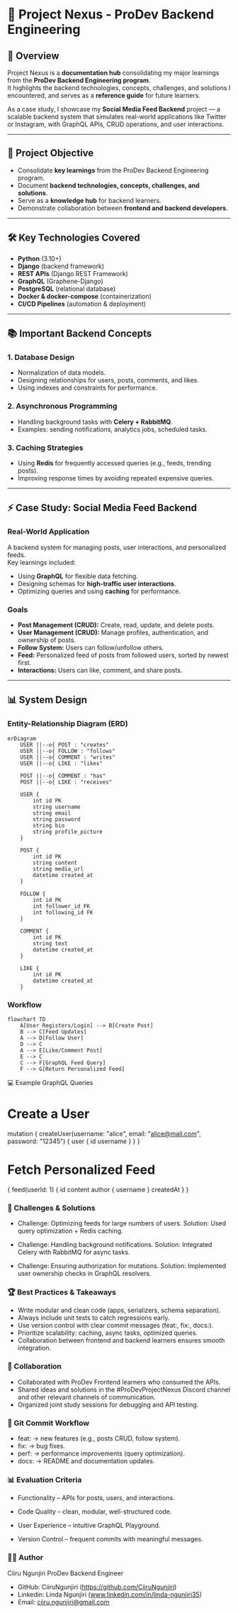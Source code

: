 # 📖 Project Nexus - ProDev Backend Engineering

## 📌 Overview
Project Nexus is a **documentation hub** consolidating my major learnings from the **ProDev Backend Engineering program**.  
It highlights the backend technologies, concepts, challenges, and solutions I encountered, and serves as a **reference guide** for future learners.  

As a case study, I showcase my **Social Media Feed Backend** project — a scalable backend system that simulates real-world applications like Twitter or Instagram, with GraphQL APIs, CRUD operations, and user interactions.

---

## 🎯 Project Objective
- Consolidate **key learnings** from the ProDev Backend Engineering program.  
- Document **backend technologies, concepts, challenges, and solutions**.  
- Serve as a **knowledge hub** for backend learners.  
- Demonstrate collaboration between **frontend and backend developers**.  

---

## 🛠️ Key Technologies Covered
- **Python** (3.10+)  
- **Django** (backend framework)  
- **REST APIs** (Django REST Framework)  
- **GraphQL** (Graphene-Django)  
- **PostgreSQL** (relational database)  
- **Docker & docker-compose** (containerization)  
- **CI/CD Pipelines** (automation & deployment)  

---

## 📚 Important Backend Concepts
### 1. Database Design
- Normalization of data models.  
- Designing relationships for users, posts, comments, and likes.  
- Using indexes and constraints for performance.  

### 2. Asynchronous Programming
- Handling background tasks with **Celery + RabbitMQ**.  
- Examples: sending notifications, analytics jobs, scheduled tasks.  

### 3. Caching Strategies
- Using **Redis** for frequently accessed queries (e.g., feeds, trending posts).  
- Improving response times by avoiding repeated expensive queries.  

---

## ⚡ Case Study: Social Media Feed Backend
### Real-World Application
A backend system for managing posts, user interactions, and personalized feeds.  
Key learnings included:  
- Using **GraphQL** for flexible data fetching.  
- Designing schemas for **high-traffic user interactions**.  
- Optimizing queries and using **caching** for performance.  

### Goals
- **Post Management (CRUD):** Create, read, update, and delete posts.  
- **User Management (CRUD):** Manage profiles, authentication, and ownership of posts.  
- **Follow System:** Users can follow/unfollow others.  
- **Feed:** Personalized feed of posts from followed users, sorted by newest first.  
- **Interactions:** Users can like, comment, and share posts.  

---

## 📊 System Design

### Entity-Relationship Diagram (ERD)
```mermaid
erDiagram
    USER ||--o{ POST : "creates"
    USER ||--o{ FOLLOW : "follows"
    USER ||--o{ COMMENT : "writes"
    USER ||--o{ LIKE : "likes"

    POST ||--o{ COMMENT : "has"
    POST ||--o{ LIKE : "receives"

    USER {
        int id PK
        string username
        string email
        string password
        string bio
        string profile_picture
    }

    POST {
        int id PK
        string content
        string media_url
        datetime created_at
    }

    FOLLOW {
        int id PK
        int follower_id FK
        int following_id FK
    }

    COMMENT {
        int id PK
        string text
        datetime created_at
    }

    LIKE {
        int id PK
        datetime created_at
    }
```

### Workflow
```mermaid
flowchart TD
    A[User Registers/Login] --> B[Create Post]
    B --> C[Feed Updates]
    A --> D[Follow User]
    D --> C
    A --> E[Like/Comment Post]
    E --> C
    C --> F[GraphQL Feed Query]
    F --> G[Return Personalized Feed]
```

💻 Example GraphQL Queries
# Create a User
mutation {
  createUser(username: "alice", email: "alice@mail.com", password: "12345") {
    user {
      id
      username
    }
  }
}
# Fetch Personalized Feed
{
  feed(userId: 1) {
    id
    content
    author {
      username
    }
    createdAt
  }
}

### 🔑 Challenges & Solutions
* Challenge: Optimizing feeds for large numbers of users.
Solution: Used query optimization + Redis caching.

* Challenge: Handling background notifications.
Solution: Integrated Celery with RabbitMQ for async tasks.

* Challenge: Ensuring authorization for mutations.
Solution: Implemented user ownership checks in GraphQL resolvers.

### 🏆 Best Practices & Takeaways

- Write modular and clean code (apps, serializers, schema separation).
- Always include unit tests to catch regressions early.
- Use version control with clear commit messages (feat:, fix:, docs:).
- Prioritize scalability: caching, async tasks, optimized queries.
- Collaboration between frontend and backend learners ensures smooth integration.

### 🤝 Collaboration

- Collaborated with ProDev Frontend learners who consumed the APIs.
- Shared ideas and solutions in the #ProDevProjectNexus Discord channel and other relevant channels of communication.
- Organized joint study sessions for debugging and API testing.

### 📅 Git Commit Workflow

- feat: → new features (e.g., posts CRUD, follow system).
- fix: → bug fixes.
- perf: → performance improvements (query optimization).
- docs: → README and documentation updates.

### 📊 Evaluation Criteria

- Functionality – APIs for posts, users, and interactions.

- Code Quality – clean, modular, well-structured code.

- User Experience – intuitive GraphQL Playground.

- Version Control – frequent commits with meaningful messages.


### 👩‍💻 Author

Ciiru Ngunjiri
ProDev Backend Engineer
- GitHub: CiiruNgunjiri (https://github.com/CiiruNgunjiri)
- Linkedin: Linda Ngunjiri (www.linkedin.com/in/linda-ngunjiri35)
- Email: ciiru.ngunjiri@gmail.com
